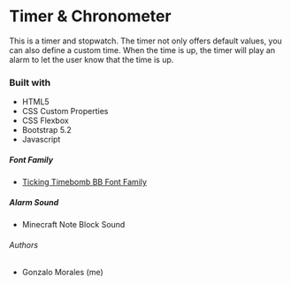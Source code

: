 # Timer & Chronometer

This is a timer and stopwatch.
The timer not only offers default values, you can also define a custom time. When the time is up, the timer will play an alarm to let the user know that the time is up.

### Built with

- HTML5
- CSS Custom Properties
- CSS Flexbox
- Bootstrap 5.2
- Javascript

##### Font Family
- [Ticking Timebomb BB Font Family](https://www.1001fonts.com/ticking-timebomb-bb-font.html)

##### Alarm Sound
- Minecraft Note Block Sound

###### Authors
- Gonzalo Morales (me)
